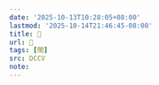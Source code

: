 ```yaml
---
date: '2025-10-13T10:28:05+08:00'
lastmod: '2025-10-14T21:46:45-08:00'
title: 􂋌
url: 􂋌
tags: [閏]
src: DCCV
note:
---
```

